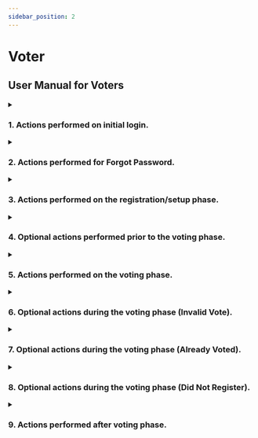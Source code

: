 ```yaml
---
sidebar_position: 2
---
```


# Voter

## User Manual for Voters

<details>
<summary>

### 1. Actions performed on initial login.

</summary>

**Index/ Login Page:**
The login page is the default page for all users.
![Login](../../../static/img/user-manual/User/00_Homepage.png)

A SingPass option is also available.
![Singpass](../../../static/img/user-manual/User/01_Login.png)

**Login:**
Fill up the email address and password and click on the “login” button.
![Login](../../../static/img/user-manual/User/02_Voter.png)

**Set Password:**
Upon initial login, voters will be required to set a new password.
![Set new password](../../../static/img/user-manual/User/20_Voter_OTHERS.png)

Voters will be redirected back to the login page upon successful completion.
![Login](../../../static/img/user-manual/User/00_Homepage.png)

</details>

<details>
<summary>

### 2. Actions performed for Forgot Password.

</summary>

**Forgot Password:**
Click on the “Forgot password” link.
![Login](../../../static/img/user-manual/User/00_Homepage.png)

**Reset Password:**
Fill up the email address to reset the password.
![Reset password](../../../static/img/user-manual/User/17_Voter_OTHERS.png)
Click on the “Reset Password” button. Voters will notified of password reset.
![Reset password](../../../static/img/user-manual/User/18_Voter_OTHERS.png)
Click on the “Back to Login” button to get redirected back to the login page.
![Reset password](../../../static/img/user-manual/User/19_Voter_OTHERS.png)

**Login:**
Fill up the email address and password and click on the “login” button.
![Login](../../../static/img/user-manual/User/06_Voter.png)

**Set Password:**
Upon successful password reset, voters will be required to set a new password. Voters will be redirected back to the login page upon successful completion.
![Set password](../../../static/img/user-manual/User/20_Voter_OTHERS.png)
Voters will be redirected back to the login page upon successful completion.
![Set password](../../../static/img/user-manual/User/00_Homepage.png)

</details>

<details>
<summary>

### 3. Actions performed on the registration/setup phase.

</summary>

**Login:**
Fill up the email address and password and click on the “login” button.
![Login](../../../static/img/user-manual/User/15_Voter.png)

**Key Generation:**
Generate a pair of public and private keys.
![Key Gen](../../../static/img/user-manual/User/03_Voter.png)
The zip file’s contents are as follows.
![Key Content](../../../static/img/user-manual/User/04_Voter.png)

**Log Out:**
Click on the “log out” button after finish registering and wait for elections to start.
![Log Out](../../../static/img/user-manual/User/05_Voter.png)

</details>

<details>
<summary>

### 4. Optional actions performed prior to the voting phase.

</summary>

**Login:**
Fill up the email address and password and click on the “login” button.
![Login](../../../static/img/user-manual/User/15_Voter.png)
If the voter has their generated keys, a waiting page is displayed. Click “Log out” to log out.
![Login](../../../static/img/user-manual/User/07_Voter.png)

</details>

<details>
<summary>

### 5. Actions performed on the voting phase.

</summary>

**Login:**
Fill up the email address and password and click on the “login” button.
![Login](../../../static/img/user-manual/User/15_Voter.png)

**Upload:**
Upload the private key that you generated earlier.
![Upload](../../../static/img/user-manual/User/08_Voter.png)
Click on “UPLOAD FILE” button to upload the private key.
![Upload](../../../static/img/user-manual/User/09_Voter.png)

**Candidate Selection:**
Select the checkbox on the candidate you are voting for.
![Candidate Selection](../../../static/img/user-manual/User/10_Voter.png)
Click the “Submit Vote” button.
![Candidate Selection](../../../static/img/user-manual/User/11_Voter.png)
Click the “Confirm” button.
![Confirm](../../../static/img/user-manual/User/12_Voter.png)
The thank you page is displayed. Click “Exit” to safely log out.
![Thank you for voting](../../../static/img/user-manual/User/10_Voter.png)

</details>

<details>
<summary>

### 6. Optional actions during the voting phase (Invalid Vote).

</summary>

**Upload:**
Assuming a voter has uploaded an invalid private key file:
![Invalid key](../../../static/img/user-manual/User/22_Voter_OTHERS.png)

**Result:**
Clicking the “Confirm” button at the Candidate Selection Page will result in an invalid vote. This page displays a help message prompting the voter to retry the process:
![Invalid key](../../../static/img/user-manual/User/14_Voter.png)

</details>

<details>
<summary>

### 7. Optional actions during the voting phase (Already Voted).

</summary>

**Login:**
Fill up the email address and password and click on the “login” button.
![Login](../../../static/img/user-manual/User/02_Voter.png)
If the voter has already voted, the thank you page is displayed. Click “Exit” to safely log out.
![Exit](../../../static/img/user-manual/User/13_Voter.png)

</details>

<details>
<summary>

### 8. Optional actions during the voting phase (Did Not Register).

</summary>

**Login:**
Fill up the email address and password and click on the “login” button.
![Login](../../../static/img/user-manual/User/02_Voter.png)
If the voter did not register and the elections have started, the failure to vote page will be displayed. Click “Log out” to safely log out.
![Fail Register](../../../static/img/user-manual/User/21_Voter_OTHERS.png)

</details>

<details>
<summary>

### 9. Actions performed after voting phase.

</summary>

**Login:**
Fill up the email address and password and click on the “login” button.
![Login](../../../static/img/user-manual/User/02_Voter.png)

**View Results:**
Results of the elections will be displayed. Click “Log out” to safely log out.
![Voting Ended](../../../static/img/user-manual/User/16_Voter.png)

</details>
